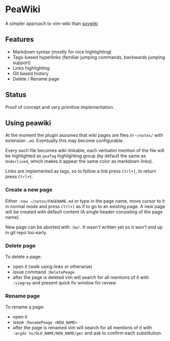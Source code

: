 # PeaWiki

A simpler approach to vim-wiki than [soywiki][]

[soywiki]: https://github.com/danchoi/soywiki

## Features

- Markdown syntax (mostly for nice highlighting)
- Tags-based hyperlinks (familiar jumping commands, backwards jumping
  support)
- Links highlighting
- Git based history
- Delete / Rename page

## Status

Proof of concept and very primitive implementation.

## Using peawiki

At the moment the plugin assumes that wiki pages are files in `~/notes/`
with extension `.md`. Eventually this may become configurable.

Every such file becomes wiki-linkable, each verbatim mention of the file
will be highlighted as `peaTag` highlighting group (by default the same
as `Underlined`, which makes it appear the same color as markdown links).

Links are implemented as tags, so to follow a link press `Ctrl+]`, to
return press `Ctrl+t`. 

### Create a new page

Either `:new ~/notes/PAGENAME.md` or type in the page name, move cursor
to it in normal mode and press `Ctrl+]` as if to go to an existing page.
A new page will be created with default content (A single header
consisting of the page name).

New page can be aborted with `:bw!`. It wasn't written yet so it won't
end up in git repo too early.

### Delete page

To delete a page:

- open it (walk using links or otherwise)
- issue command `:DeletePeage`
- after the page is deleted vim will search for all mentions of it with
  `:vimgrep` and present quick fix window for review

### Rename page

To rename a page:

- open it
- issue `:RenamePeage <NEW_NAME>`
- after the page is renamed vim will search for all mentions of it with
  `:argdo %s/OLD_NAME/NEW_NAME/gec` and ask to confirm each
  substitution.
